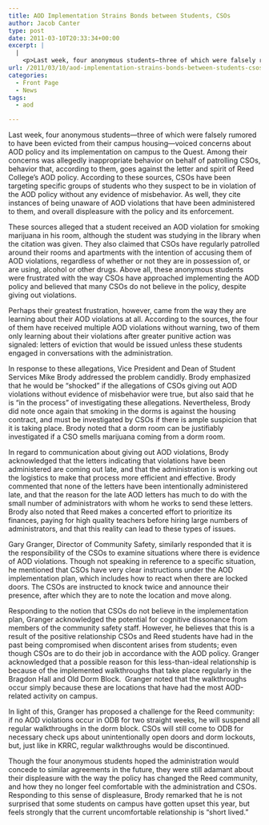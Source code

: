 ```yaml
---
title: AOD Implementation Strains Bonds between Students, CSOs
author: Jacob Canter
type: post
date: 2011-03-10T20:33:34+00:00
excerpt: |
  |
    <p>Last week, four anonymous students—three of which were falsely rumored  to have been evicted from their campus housing—voiced concerns about AOD  policy and its implementation on campus to the Quest. Among their  concerns was allegedly inappropriate behavior on behalf of patrolling  CSOs, behavior that, according to them, goes against the letter and  spirit of Reed College’s AOD policy. According to these sources, CSOs  have been targeting specific groups of students who they suspect to be  in violation of the AOD policy without any evidence of misbehavior. As  well, they cite instances of being unaware of AOD violations that have  been administered to them, and overall displeasure with the policy and  its enforcement.</p>
url: /2011/03/10/aod-implementation-strains-bonds-between-students-csos/
categories:
  - Front Page
  - News
tags:
  - aod

---
```

Last week, four anonymous students—three of which were falsely rumored to have been evicted from their campus housing—voiced concerns about AOD policy and its implementation on campus to the Quest. Among their concerns was allegedly inappropriate behavior on behalf of patrolling CSOs, behavior that, according to them, goes against the letter and spirit of Reed College’s AOD policy. According to these sources, CSOs have been targeting specific groups of students who they suspect to be in violation of the AOD policy without any evidence of misbehavior. As well, they cite instances of being unaware of AOD violations that have been administered to them, and overall displeasure with the policy and its enforcement.

These sources alleged that a student received an AOD violation for smoking marijuana in his room, although the student was studying in the library when the citation was given. They also claimed that CSOs have regularly patrolled around their rooms and apartments with the intention of accusing them of AOD violations, regardless of whether or not they are in possession of, or are using, alcohol or other drugs. Above all, these anonymous students were frustrated with the way CSOs have approached implementing the AOD policy and believed that many CSOs do not believe in the policy, despite giving out violations.

Perhaps their greatest frustration, however, came from the way they are learning about their AOD violations at all. According to the sources, the four of them have received multiple AOD violations without warning, two of them only learning about their violations after greater punitive action was signaled: letters of eviction that would be issued unless these students engaged in conversations with the administration.

In response to these allegations, Vice President and Dean of Student Services Mike Brody addressed the problem candidly. Brody emphasized that he would be “shocked” if the allegations of CSOs giving out AOD violations without evidence of misbehavior were true, but also said that he is “in the process” of investigating these allegations. Nevertheless, Brody did note once again that smoking in the dorms is against the housing contract, and must be investigated by CSOs if there is ample suspicion that it is taking place. Brody noted that a dorm room can be justifiably investigated if a CSO smells marijuana coming from a dorm room.

In regard to communication about giving out AOD violations, Brody acknowledged that the letters indicating that violations have been administered are coming out late, and that the administration is working out the logistics to make that process more efficient and effective. Brody commented that none of the letters have been intentionally administered late, and that the reason for the late AOD letters has much to do with the small number of administrators with whom he works to send these letters. Brody also noted that Reed makes a concerted effort to prioritize its finances, paying for high quality teachers before hiring large numbers of administrators, and that this reality can lead to these types of issues.

Gary Granger, Director of Community Safety, similarly responded that it is the responsibility of the CSOs to examine situations where there is evidence of AOD violations. Though not speaking in reference to a specific situation, he mentioned that CSOs have very clear instructions under the AOD implementation plan, which includes how to react when there are locked doors. The CSOs are instructed to knock twice and announce their presence, after which they are to note the location and move along.

Responding to the notion that CSOs do not believe in the implementation plan, Granger acknowledged the potential for cognitive dissonance from members of the community safety staff. However, he believes that this is a result of the positive relationship CSOs and Reed students have had in the past being compromised when discontent arises from students; even though CSOs are to do their job in accordance with the AOD policy. Granger acknowledged that a possible reason for this less-than-ideal relationship is because of the implemented walkthroughs that take place regularly in the Bragdon Hall and Old Dorm Block.  Granger noted that the walkthroughs occur simply because these are locations that have had the most AOD-related activity on campus.

In light of this, Granger has proposed a challenge for the Reed community: if no AOD violations occur in ODB for two straight weeks, he will suspend all regular walkthroughs in the dorm block. CSOs will still come to ODB for necessary check ups about unintentionally open doors and dorm lockouts, but, just like in KRRC, regular walkthroughs would be discontinued.

Though the four anonymous students hoped the administration would concede to similar agreements in the future, they were still adamant about their displeasure with the way the policy has changed the Reed community, and how they no longer feel comfortable with the administration and CSOs. Responding to this sense of displeasure, Brody remarked that he is not surprised that some students on campus have gotten upset this year, but feels strongly that the current uncomfortable relationship is “short lived.”